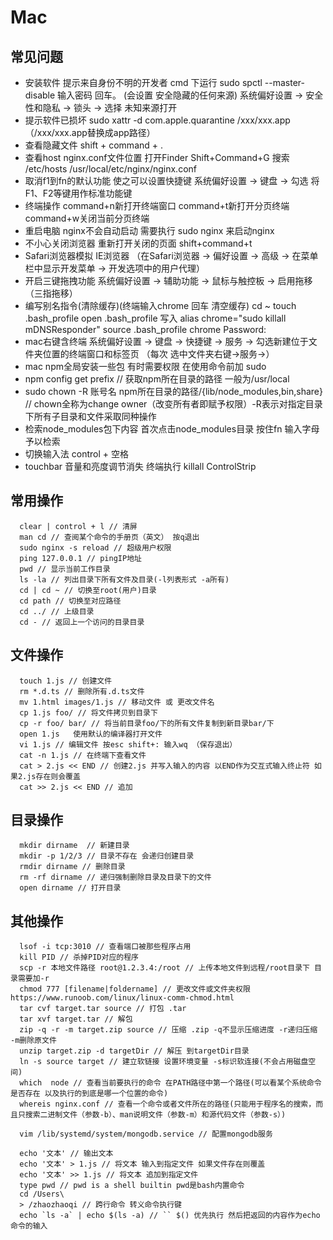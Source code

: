 # Mac
## 常见问题
  - 安装软件 提示来自身份不明的开发者
    cmd 下运行 sudo spctl --master-disable 输入密码 回车。 (会设置 安全隐藏的任何来源)
    系统偏好设置 -> 安全性和隐私 -> 锁头 -> 选择 未知来源打开
  - 提示软件已损坏 sudo xattr -d com.apple.quarantine /xxx/xxx.app （/xxx/xxx.app替换成app路径）
  - 查看隐藏文件 shift + command + .
  - 查看host nginx.conf文件位置 打开Finder Shift+Command+G 搜索 /etc/hosts /usr/local/etc/nginx/nginx.conf
  - 取消f1到fn的默认功能 使之可以设置快捷键 系统偏好设置 -> 键盘 -> 勾选 将F1、F2等键用作标准功能键
  - 终端操作 command+n新打开终端窗口 command+t新打开分页终端 command+w关闭当前分页终端
  - 重启电脑 nginx不会自动启动 需要执行 sudo nginx 来启动nginx
  - 不小心关闭浏览器 重新打开关闭的页面 shift+command+t
  - Safari浏览器模拟 IE浏览器 （在Safari浏览器 -> 偏好设置 -> 高级 -> 在菜单栏中显示开发菜单 -> 开发选项中的用户代理）
  - 开启三键拖拽功能 系统偏好设置 -> 辅助功能 -> 鼠标与触控板 -> 启用拖移（三指拖移）
  - 编写别名指令(清除缓存)(终端输入chrome 回车 清空缓存)
    cd ~
    touch .bash_profile
    open .bash_profile
    写入 alias chrome="sudo killall mDNSResponder"
    source .bash_profile
    chrome
    Password:
  - mac右键含终端 系统偏好设置 -> 键盘 -> 快捷键 -> 服务 -> 勾选新建位于文件夹位置的终端窗口和标签页 （每次 选中文件夹右键->服务->）
  - mac npm全局安装一些包 有时需要权限 在使用命令前加 sudo
  - npm config get prefix // 获取npm所在目录的路径 一般为/usr/local
  - sudo chown -R 账号名 npm所在目录的路径/{lib/node_modules,bin,share} // chown全称为change owner（改变所有者即赋予权限）-R表示对指定目录下所有子目录和文件采取同种操作
  - 检索node_modules包下内容 首次点击node_modules目录 按住fn 输入字母予以检索
  - 切换输入法 control + 空格
  - touchbar 音量和亮度调节消失 终端执行 killall ControlStrip

## 常用操作
```
  clear | control + l // 清屏
  man cd // 查阅某个命令的手册页（英文） 按q退出
  sudo nginx -s reload // 超级用户权限
  ping 127.0.0.1 // pingIP地址
  pwd // 显示当前工作目录
  ls -la // 列出目录下所有文件及目录(-l列表形式 -a所有)
  cd | cd ~ // 切换至root(用户)目录
  cd path // 切换至对应路径
  cd ../ // 上级目录
  cd - // 返回上一个访问的目录目录
```

## 文件操作
```
  touch 1.js // 创建文件
  rm *.d.ts // 删除所有.d.ts文件
  mv 1.html images/1.js // 移动文件 或 更改文件名
  cp 1.js foo/ // 将文件拷贝到目录下
  cp -r foo/ bar/ // 将当前目录foo/下的所有文件复制到新目录bar/下
  open 1.js   使用默认的编译器打开文件
  vi 1.js // 编辑文件 按esc shift+: 输入wq （保存退出）
  cat -n 1.js // 在终端下查看文件
  cat > 2.js << END // 创建2.js 并写入输入的内容 以END作为交互式输入终止符 如果2.js存在则会覆盖
  cat >> 2.js << END // 追加
```
## 目录操作
```
  mkdir dirname  // 新建目录
  mkdir -p 1/2/3 // 目录不存在 会递归创建目录
  rmdir dirname // 删除目录
  rm -rf dirname // 递归强制删除目录及目录下的文件
  open dirname // 打开目录
```
## 其他操作
```
  lsof -i tcp:3010 // 查看端口被那些程序占用
  kill PID // 杀掉PID对应的程序
  scp -r 本地文件路径 root@1.2.3.4:/root // 上传本地文件到远程/root目录下 目录需要加-r
  chmod 777 [filename|foldername] // 更改文件或文件夹权限 https://www.runoob.com/linux/linux-comm-chmod.html
  tar cvf target.tar source // 打包 .tar
  tar xvf target.tar // 解包
  zip -q -r -m target.zip source // 压缩 .zip -q不显示压缩进度 -r递归压缩 -m删除原文件
  unzip target.zip -d targetDir // 解压 到targetDir目录
  ln -s source target // 建立软链接 设置环境变量 -s标识软连接(不会占用磁盘空间)
  which  node // 查看当前要执行的命令 在PATH路径中第一个路径(可以看某个系统命令是否存在 以及执行的到底是哪一个位置的命令)
  whereis nginx.conf // 查看一个命令或者文件所在的路径(只能用于程序名的搜索，而且只搜索二进制文件（参数-b）、man说明文件（参数-m）和源代码文件（参数-s）)

  vim /lib/systemd/system/mongodb.service // 配置mongodb服务

  echo '文本' // 输出文本
  echo '文本' > 1.js // 将文本 输入到指定文件 如果文件存在则覆盖
  echo '文本' >> 1.js // 将文本 追加到指定文件
  type pwd // pwd is a shell builtin pwd是bash内置命令
  cd /Users\
  > /zhaozhaoqi // 跨行命令 转义命令执行键
  echo `ls -a` | echo $(ls -a) // `` $() 优先执行 然后把返回的内容作为echo命令的输入
```
